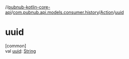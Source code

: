 //[pubnub-kotlin-core-api](../../../index.md)/[com.pubnub.api.models.consumer.history](../index.md)/[Action](index.md)/[uuid](uuid.md)

# uuid

[common]\
val [uuid](uuid.md): [String](https://kotlinlang.org/api/core/kotlin-stdlib/kotlin/-string/index.html)
